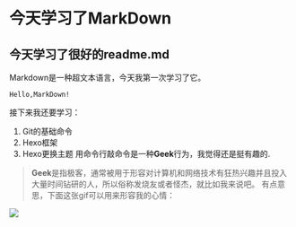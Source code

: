 # 今天学习了MarkDown
## 今天学习了很好的readme.md
Markdown是一种超文本语言，今天我第一次学习了它。

    Hello,MarkDown!
    
接下来我还要学习：
1. Git的基础命令
1. Hexo框架
1. Hexo更换主题
用命令行敲命令是一种**Geek**行为，我觉得还是挺有趣的.
>**Geek**是指极客，通常被用于形容对计算机和网络技术有狂热兴趣并且投入大量时间钻研的人，所以俗称发烧友或者怪杰，就比如我来说吧。
有点意思，下面这张gif可以用来形容我的心情：

![](https://qgt-style.oss-cn-hangzhou.aliyuncs.com/newcoursep4/g1/g1-2-2/tenor.gif)
